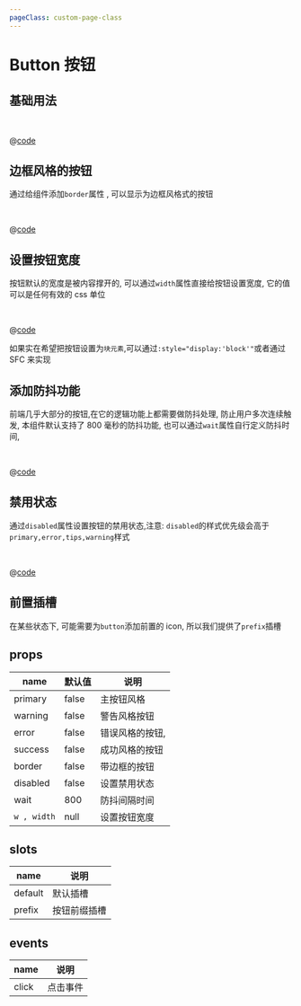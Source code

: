 ```yaml
---
pageClass: custom-page-class
---
```


# Button 按钮

## 基础用法

<br/>
<Button-Base/>

@[code](../comps/Button/Base.vue)

## 边框风格的按钮

通过给组件添加`border`属性 , 可以显示为边框风格式的按钮

<br/>
<Button-Border/>

@[code](../comps/Button/Border.vue)

## 设置按钮宽度

按钮默认的宽度是被内容撑开的, 可以通过`width`属性直接给按钮设置宽度, 它的值可以是任何有效的 css 单位

<br/>
<Button-Width/>

@[code](../comps/Button/Width.vue)

如果实在希望把按钮设置为`块元素`,可以通过`:style="display:'block'"`或者通过 SFC 来实现

## 添加防抖功能

前端几乎大部分的按钮,在它的逻辑功能上都需要做防抖处理, 防止用户多次连续触发, 本组件默认支持了 800 毫秒的防抖功能, 也可以通过`wait`属性自行定义防抖时间,

<br/>
<Button-Wait/>

@[code](../comps/Button/Wait.vue)

## 禁用状态

通过`disabled`属性设置按钮的禁用状态,注意: `disabled`的样式优先级会高于`primary,error,tips,warning`样式

<br/>
<Button-Disabled/>

@[code](../comps/Button/Disabled.vue)

## 前置插槽

在某些状态下, 可能需要为`button`添加前置的 icon, 所以我们提供了`prefix`插槽

## props

| name        | 默认值 | 说明            |
| ----------- | ------ | --------------- |
| primary     | false  | 主按钮风格      |
| warning     | false  | 警告风格按钮    |
| error       | false  | 错误风格的按钮, |
| success     | false  | 成功风格的按钮  |
| border      | false  | 带边框的按钮    |
| disabled    | false  | 设置禁用状态    |
| wait        | 800    | 防抖间隔时间    |
| `w , width` | null   | 设置按钮宽度    |

## slots

| name    | 说明         |
| ------- | ------------ |
| default | 默认插槽     |
| prefix  | 按钮前缀插槽 |

## events

| name  | 说明     |
| ----- | -------- |
| click | 点击事件 |
